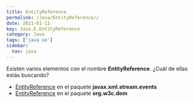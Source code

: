```yaml
---
title: EntityReference
permalink: /Java/EntityReference//
date: 2021-01-11
key: Java.E.EntityReference
category: Java
tags: ['java se']
sidebar: 
  nav: java
---
```


Existen varios elementos con el nombre **EntityReference**. ¿Cuál de ellas estás buscando?
<ul>
<li><a href="/Java/EntityReference-javax-xml-stream-events/">EntityReference</a> en el paquete <strong>javax.xml.stream.events</strong></li>
<li><a href="/Java/EntityReference-org-w3c-dom/">EntityReference</a> en el paquete <strong>org.w3c.dom</strong></li>
<ul>
